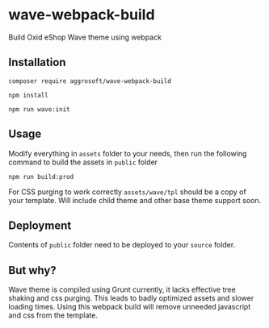 # wave-webpack-build
Build Oxid eShop Wave theme using webpack

## Installation

`composer require aggrosoft/wave-webpack-build`

`npm install`

`npm run wave:init`

## Usage

Modify everything in `assets` folder to your needs, then  run the following command to build the assets in `public` folder

`npm run build:prod`

For CSS purging to work correctly `assets/wave/tpl` should be a copy of your template. 
Will include child theme and other base theme support soon.

## Deployment

Contents of `public` folder need to be deployed to your `source` folder.

## But why?

Wave theme is compiled using Grunt currently, it lacks effective tree shaking and css purging. This leads to badly
optimized assets and slower loading times. Using this webpack build will remove unneeded javascript and css from the
template.